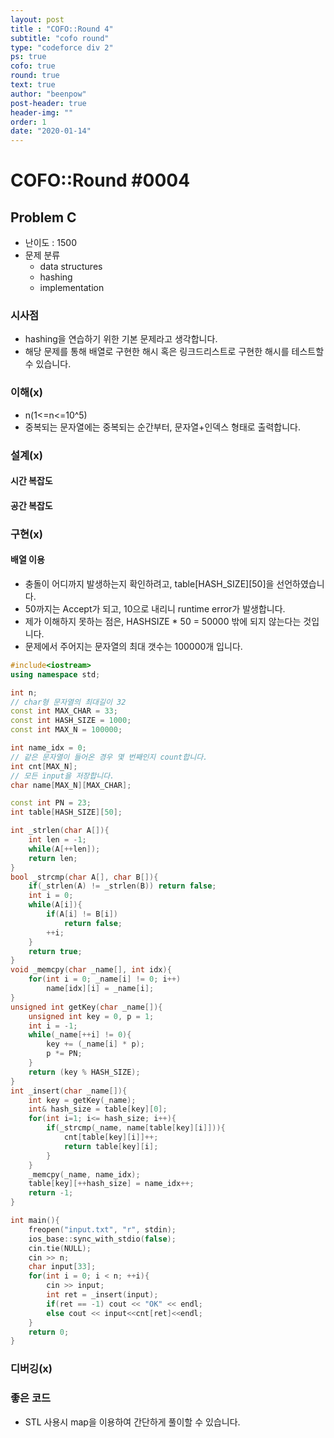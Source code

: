 ```yaml
---
layout: post
title : "COFO::Round 4"
subtitle: "cofo round"
type: "codeforce div 2"
ps: true
cofo: true
round: true
text: true
author: "beenpow"
post-header: true
header-img: ""
order: 1
date: "2020-01-14"
---
```


# COFO::Round #0004
[COFO]:<https://codeforces.com/contest/4>

## Problem C

- 난이도 : 1500
- 문제 분류
  - data structures
  - hashing
  - implementation

### 시사점
- hashing을 연습하기 위한 기본 문제라고 생각합니다.
- 해당 문제를 통해 배열로 구현한 해시 혹은 링크드리스트로 구현한 해시를 테스트할 수 있습니다.

### 이해(x)

- n(1<=n<=10^5)
- 중복되는 문자열에는 중복되는 순간부터, 문자열+인덱스 형태로 출력합니다.

### 설계(x)

#### 시간 복잡도

#### 공간 복잡도

### 구현(x)

#### 배열 이용

- 충돌이 어디까지 발생하는지 확인하려고, table[HASH_SIZE][50]을 선언하였습니다.
- 50까지는 Accept가 되고, 10으로 내리니 runtime error가 발생합니다.
- 제가 이해하지 못하는 점은, HASHSIZE * 50 = 50000 밖에 되지 않는다는 것입니다.
- 문제에서 주어지는 문자열의 최대 갯수는 100000개 입니다.


```cpp
#include<iostream>
using namespace std;

int n;
// char형 문자열의 최대길이 32
const int MAX_CHAR = 33;
const int HASH_SIZE = 1000;
const int MAX_N = 100000;

int name_idx = 0;
// 같은 문자열이 들어온 경우 몇 번째인지 count합니다.
int cnt[MAX_N];
// 모든 input을 저장합니다.
char name[MAX_N][MAX_CHAR];

const int PN = 23;
int table[HASH_SIZE][50];

int _strlen(char A[]){
    int len = -1;
    while(A[++len]);
    return len;
}
bool _strcmp(char A[], char B[]){
    if(_strlen(A) != _strlen(B)) return false;
    int i = 0;
    while(A[i]){
        if(A[i] != B[i])
            return false;
        ++i;
    }
    return true;
}
void _memcpy(char _name[], int idx){
    for(int i = 0; _name[i] != 0; i++)
        name[idx][i] = _name[i];
}
unsigned int getKey(char _name[]){
    unsigned int key = 0, p = 1;
    int i = -1;
    while(_name[++i] != 0){
        key += (_name[i] * p);
        p *= PN;
    }
    return (key % HASH_SIZE);
}
int _insert(char _name[]){
    int key = getKey(_name);
    int& hash_size = table[key][0];
    for(int i=1; i<= hash_size; i++){
        if(_strcmp(_name, name[table[key][i]])){
            cnt[table[key][i]]++;
            return table[key][i];
        }
    }
    _memcpy(_name, name_idx);
    table[key][++hash_size] = name_idx++;
    return -1;
}

int main(){
    freopen("input.txt", "r", stdin);
    ios_base::sync_with_stdio(false);
    cin.tie(NULL);
    cin >> n;
    char input[33];
    for(int i = 0; i < n; ++i){
        cin >> input;
        int ret = _insert(input);
        if(ret == -1) cout << "OK" << endl;
        else cout << input<<cnt[ret]<<endl;
    }
    return 0;
}
```

### 디버깅(x)

### 좋은 코드

- STL 사용시 map을 이용하여 간단하게 풀이할 수 있습니다.
